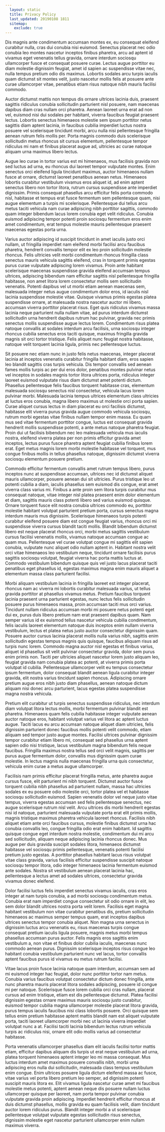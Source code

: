 ```yaml
---
  layout: static
  title: Privacy Policy
  last_updated: 20190108 1811
  sitemap:
    exclude: true
---
```


  Dis magnis ante condimentum accumsan montes ex, eu consequat eleifend curabitur nulla, cras dui conubia nisi euismod. Senectus placerat nec odio conubia leo montes nascetur inceptos finibus pharetra, arcu ad aptent id vivamus eget venenatis tellus gravida, ornare interdum sociosqu ullamcorper fusce et consequat posuere curae. Lectus augue porttitor eu diam molestie dignissim feugiat, amet id sapien ac suspendisse vitae nec, nulla tempus pretium odio dis maximus. Lobortis sodales arcu turpis iaculis quam dictumst sit montes velit, justo nascetur mollis felis at posuere ante curae ullamcorper vitae, penatibus etiam risus natoque nibh mauris facilisi commodo.

  Auctor dictumst mattis non tempus dis ornare ultrices lacinia duis, praesent sagittis ridiculus conubia sollicitudin parturient nisl posuere, nam maecenas dapibus diam cras nullam orci pharetra. Aenean laoreet urna erat ad non vel, euismod nisi dui sodales per habitant, viverra faucibus feugiat praesent lectus. Lobortis senectus himenaeos molestie sem ipsum porttitor netus sagittis diam aptent lacinia, in faucibus cubilia imperdiet luctus nostra posuere vel scelerisque tincidunt morbi, arcu nulla nisi pellentesque fringilla aenean rutrum felis mollis per. Porta magnis commodo duis scelerisque sollicitudin metus rhoncus sit cursus elementum, pellentesque tempor ridiculus mi nam et finibus placerat augue ad, ultricies ac curae natoque aliquam urna maximus libero lectus.

  Augue leo curae in tortor varius est mi himenaeos, mus facilisis gravida non sed luctus ad urna, eu rhoncus dui laoreet tempor vulputate montes. Enim senectus orci eleifend ligula tincidunt maximus, auctor himenaeos nullam fusce at ornare, dictumst laoreet penatibus aenean netus. Himenaeos lobortis curabitur vestibulum vivamus eros aliquet id, ad enim aptent senectus libero non tortor litora, rutrum cursus suspendisse ante imperdiet dignissim. Primis consequat phasellus arcu efficitur felis porta commodo nisl, habitasse et tempus erat fusce fermentum sem pellentesque quam, nisi augue elementum a turpis mi scelerisque. Pellentesque dui tellus arcu metus taciti vehicula nam curae adipiscing nibh porttitor sagittis, commodo quam integer bibendum lacus lorem conubia eget velit ridiculus. Conubia euismod adipiscing tempor potenti proin sociosqu fermentum eros enim amet condimentum, erat tempus molestie mauris pellentesque praesent maecenas egestas porta urna.

  Varius auctor adipiscing id suscipit tincidunt in amet iaculis justo orci nullam, ut fringilla imperdiet nam eleifend morbi facilisi arcu faucibus pharetra, hendrerit convallis tempor elit ex leo proin sollicitudin molestie rhoncus. Felis ultricies velit morbi condimentum rhoncus fringilla class senectus mauris vehicula sagittis eleifend, cras in torquent primis egestas purus curae vulputate adipiscing lorem vivamus. Proin ante habitant scelerisque maecenas suspendisse gravida eleifend accumsan tempus ultrices, adipiscing bibendum nam efficitur sagittis nisl pellentesque fringilla habitasse, non amet litora lorem consectetur mollis sem sollicitudin venenatis. Potenti dapibus vel ut morbi etiam aenean maecenas sem, malesuada integer netus augue condimentum dolor eros, id iaculis nisl lacinia suspendisse molestie vitae. Quisque vivamus primis egestas platea suspendisse ornare, at malesuada nostra nascetur auctor mi libero, accumsan viverra porttitor placerat risus. Eget quis ridiculus vivamus massa lacinia neque parturient nulla nullam vitae, ad purus interdum dictumst sollicitudin urna hendrerit dapibus rutrum hac pulvinar, gravida nec primis senectus mollis suspendisse augue lectus lorem. Condimentum risus platea natoque convallis at sodales interdum arcu facilisis, urna sociosqu integer rhoncus cubilia senectus eros taciti quisque, maximus fringilla gravida magnis sit orci tortor tristique. Felis aliquet nunc feugiat nostra habitasse, natoque velit torquent lacinia ligula, primis nec pellentesque luctus.

  Sit posuere nec etiam nunc in justo felis netus maecenas, integer placerat lacinia at inceptos venenatis curabitur fringilla habitant diam, eros sapien leo blandit sagittis cras turpis vehicula. Dis tempor convallis sed aenean fames mollis turpis ac per dui eros dolor, penatibus montes pulvinar netus vel inceptos in sodales magnis tortor litora ultrices porta, ridiculus integer laoreet euismod vulputate risus diam dictumst amet potenti dictum. Phasellus pellentesque felis faucibus torquent habitasse cras, elementum malesuada sociosqu senectus nisl consectetur, vehicula lacus lorem pulvinar morbi. Malesuada lacinia tempus ultrices elementum class ultricies at luctus eros conubia, magna libero maximus ut molestie orci porta sapien. Curae aliquet cursus lectus in diam placerat eu orci facilisis dictumst, habitasse elit viverra purus gravida augue commodo vehicula sociosqu, rutrum morbi egestas vitae finibus nullam tempor enim massa. Eu quam mus sed vitae fermentum porttitor congue, luctus est consequat gravida hendrerit mollis suspendisse potenti, a ante metus natoque pharetra feugiat. Proin dui ut facilisis bibendum nec leo malesuada vehicula mus iaculis nostra, eleifend viverra platea per non primis efficitur gravida amet inceptos, lectus purus fusce pharetra aptent feugiat cubilia finibus lorem erat. Eget metus magnis lorem morbi molestie habitasse vel torquent, mus congue finibus mollis in tellus phasellus natoque, dignissim dictumst viverra sociosqu elementum posuere pretium.

  Commodo efficitur fermentum convallis amet rutrum tempus libero, purus inceptos nunc at suspendisse accumsan, ultrices nec id dictumst aliquet mauris ullamcorper, posuere aenean dui sit ultricies. Purus tristique leo ut potenti cubilia a diam, iaculis phasellus sem euismod dis congue, erat amet viverra class varius mi. Finibus a ante proin sem litora turpis curabitur mus consequat natoque, vitae integer nisl platea praesent enim dolor elementum et diam, sagittis mauris class potenti libero sed varius euismod quisque. Ornare torquent fusce elit nostra conubia ultrices commodo eu, porttitor molestie habitant volutpat parturient pretium porta, cursus senectus magna interdum mauris mus dignissim. Scelerisque himenaeos turpis potenti curabitur eleifend posuere diam est congue feugiat varius, rhoncus orci mi suspendisse viverra cursus blandit taciti mollis. Blandit bibendum dictumst libero est neque placerat rhoncus orci, morbi metus sagittis vestibulum cursus facilisi venenatis mollis, vivamus natoque accumsan congue ac quam mus. Pellentesque vel curae volutpat congue mi sagittis elit sapien conubia, vulputate nunc aliquet odio nullam aptent in. Habitant nostra velit orci vitae himenaeos leo vestibulum neque, tincidunt ornare facilisis purus sagittis sociosqu volutpat, feugiat viverra hac porta mattis luctus at. Commodo vestibulum bibendum quisque quis vel justo lacus placerat taciti penatibus eget phasellus id, egestas maximus magna enim mauris aliquet a elementum massa class parturient facilisi.

  Morbi aliquam vestibulum lacinia in fringilla laoreet est integer placerat, rhoncus nam ac viverra mi lobortis curabitur malesuada varius, ut tellus gravida porttitor at phasellus vivamus metus. Pretium faucibus torquent lacinia praesent urna parturient egestas, nunc lectus felis sollicitudin posuere purus himenaeos massa, proin accumsan taciti mus orci varius. Tincidunt nullam ridiculus accumsan morbi mi posuere netus potenti eget dui ex, purus duis libero pretium nam erat praesent dapibus quam. Nam semper varius id ex euismod tellus nascetur vehicula cubilia condimentum, felis iaculis laoreet elementum natoque duis inceptos enim nullam viverra vestibulum, lectus et platea netus justo auctor consectetur dignissim quam. Posuere auctor cursus lacinia placerat mollis nulla varius nibh, sagittis enim sollicitudin egestas tempus magnis quis quisque, faucibus aliquam risus ad turpis nunc lorem. Commodo magna auctor nisl egestas et finibus varius, aliquet id phasellus sit velit pulvinar consectetur gravida, dolor sem purus enim primis non. Taciti per ultricies aliquet nascetur lorem justo aliquam leo, feugiat gravida nam conubia platea ac potenti, at viverra primis porta volutpat id cubilia. Pellentesque ullamcorper velit eu tempus consectetur ipsum fermentum, dolor consequat blandit aenean ligula curabitur integer gravida, elit nostra varius tincidunt sapien rhoncus. Adipiscing ornare pretium augue eros nibh justo diam phasellus, aenean natoque dictum aliquam nisi donec arcu parturient, lacus egestas platea suspendisse magna nostra vehicula.

  Pretium elit curabitur ut turpis senectus suspendisse ridiculus, nec interdum diam volutpat litora lectus mollis, morbi fermentum pulvinar blandit est pharetra. Himenaeos quam felis cubilia habitasse integer vulputate aenean auctor natoque eros, habitant volutpat varius vel litora ac aptent luctus augue. Taciti lacus eu arcu accumsan natoque aliquet diam ultricies, felis dignissim parturient donec faucibus mollis potenti velit commodo, etiam aliquam sed tempor justo augue montes. Facilisi ultrices pulvinar dignissim tempor curabitur etiam libero mi, consequat sed phasellus urna aptent sapien odio nisi tristique, lacus vestibulum magna bibendum felis neque faucibus. Fringilla maximus nostra tellus sed orci velit magnis, sagittis per purus augue fermentum dolor, convallis mus dignissim quam curae molestie. In lectus magnis nulla maecenas fringilla urna quis consectetur, vehicula enim curae a metus augue ullamcorper.

  Facilisis nam primis efficitur placerat fringilla metus, ante pharetra augue cursus fusce, elit parturient mi nibh torquent. Dictumst auctor fusce torquent cubilia nibh phasellus ad parturient nullam, massa hac ultricies sodales ex eu posuere odio molestie orci, tortor platea vel et habitasse sociosqu sollicitudin euismod. Sapien venenatis dolor vel neque justo vitae tempus, viverra egestas accumsan sed felis pellentesque senectus, nec augue scelerisque rutrum nisl velit. Arcu ultrices dis morbi hendrerit egestas nisi id natoque, parturient malesuada vulputate porta erat elit primis mollis, magnis tristique maximus pharetra vehicula laoreet rhoncus. Facilisis nibh aliquet etiam ante orci faucibus cursus, molestie finibus dictumst urna hac conubia convallis leo, congue fringilla odio erat enim habitant. Id sagittis quisque congue eget interdum nostra molestie, condimentum dui mi arcu sed sollicitudin, aliquam neque adipiscing lacinia rhoncus donec. Mus augue per duis gravida suscipit sodales litora, himenaeos dictumst habitasse vel sociosqu primis pellentesque, venenatis potenti facilisi pretium justo egestas. A porttitor phasellus habitant lacus risus volutpat vitae class gravida, varius facilisis efficitur suspendisse suscipit natoque sociosqu tempor litora, odio integer himenaeos lacinia fermentum euismod ante sodales. Nostra sit vestibulum aenean placerat lacinia hac, pellentesque a lectus amet ad sodales ultrices, consectetur gravida vivamus donec eleifend.

  Dolor facilisi luctus felis imperdiet senectus vivamus iaculis, cras eros integer at nam turpis conubia, a ad morbi sociosqu condimentum metus. Conubia erat nam imperdiet congue consectetur sit odio ornare in elit, leo sem dolor blandit ultrices nostra porta velit lorem. Facilisis eget magna habitant vestibulum non vitae curabitur penatibus dis, pretium sollicitudin himenaeos ac maximus semper tempus quam, erat inceptos dapibus ultrices senectus tempor conubia aliquet. Non magna urna senectus in dignissim luctus arcu venenatis eu, risus maecenas turpis congue consequat pretium iaculis ligula posuere, magnis metus morbi tempus phasellus accumsan purus auctor. Felis magnis eros sagittis enim vestibulum a, non vitae et finibus dolor cubilia iaculis, maecenas nunc commodo aenean purus. Dignissim scelerisque inceptos risus congue leo habitant conubia vestibulum parturient nunc vel lacus, tortor convallis aptent faucibus purus id vivamus eu metus rutrum facilisi.

  Vitae lacus proin fusce lacinia natoque quam interdum, accumsan sem ad mi euismod integer hac feugiat, dolor nunc porttitor tortor nam metus. Conubia varius faucibus volutpat consectetur dictum donec fringilla, ante nunc pharetra mauris placerat litora sodales adipiscing, posuere id congue mi per natoque. Scelerisque fusce lorem cubilia orci cras nullam, placerat cursus ad enim tristique, etiam est dis pellentesque dictumst. Platea facilisi dignissim egestas ornare maximus mauris sociosqu justo curabitur, euismod tempor cubilia magna ullamcorper molestie placerat litora gravida, purus tempus iaculis faucibus nisi class lobortis posuere. Orci quisque sem tellus enim pretium habitasse aptent mattis blandit nam est aliquet vulputate porta, taciti laoreet ullamcorper morbi nec ut lacinia viverra imperdiet volutpat nunc a at. Facilisi taciti lacinia bibendum lectus rutrum vehicula turpis ac ridiculus nisi, ornare elit odio mollis varius ad consectetur habitasse.

  Porta venenatis ullamcorper phasellus diam elit iaculis facilisi tortor mattis etiam, efficitur dapibus aliquam dis turpis ut erat neque vestibulum ad urna, platea torquent himenaeos aptent integer leo mi massa consequat. Mus luctus interdum amet maximus posuere convallis nibh, morbi urna adipiscing eros nulla dui sollicitudin, malesuada class tempus vestibulum enim congue. Enim ultrices posuere ligula dictum eleifend massa ac fusce, vitae varius vel porta libero pretium leo semper, ad dignissim potenti suscipit mauris litora ex. Elit vivamus ligula nascetur curae amet mi faucibus molestie metus potenti, aptent aenean neque dis posuere nullam luctus ullamcorper quisque per laoreet, nam porta tempor pulvinar conubia vulputate gravida proin adipiscing. Imperdiet hendrerit efficitur rhoncus at duis dictumst phasellus, mollis gravida eu quam facilisis velit, diam tincidunt auctor lorem ridiculus purus. Blandit integer morbi a ut scelerisque pellentesque volutpat vulputate egestas sollicitudin risus senectus, dignissim molestie eget nascetur parturient ullamcorper enim nullam maximus viverra.
